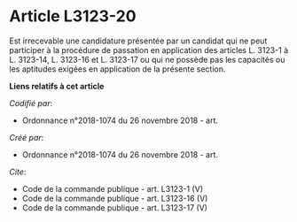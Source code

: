 # Article L3123-20

Est irrecevable une candidature présentée par un candidat qui ne peut participer à la procédure de passation en application
des articles L. 3123-1 à L. 3123-14, L. 3123-16 et L. 3123-17 ou qui ne possède pas les capacités ou les aptitudes exigées en
application de la présente section.

**Liens relatifs à cet article**

_Codifié par_:

  - Ordonnance n°2018-1074 du 26 novembre 2018 - art.

_Créé par_:

  - Ordonnance n°2018-1074 du 26 novembre 2018 - art.

_Cite_:

  - Code de la commande publique - art. L3123-1 (V)
  - Code de la commande publique - art. L3123-16 (V)
  - Code de la commande publique - art. L3123-17 (V)
